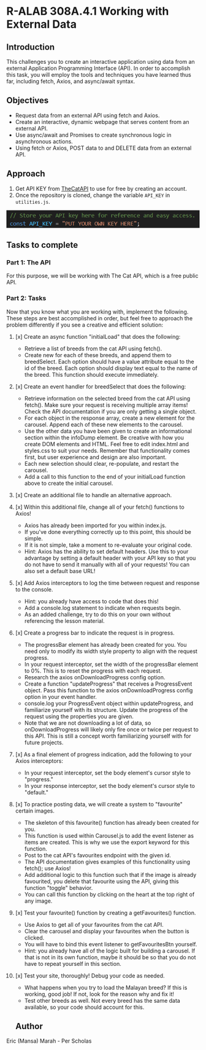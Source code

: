# R-ALAB 308A.4.1 Working with External Data

## Introduction
This challenges you to create an interactive application using data from an external Application Programming Interface (API). In order to accomplish this task, you will employ the tools and techniques you have learned thus far, including fetch, Axios, and async/await syntax.

## Objectives
* Request data from an external API using fetch and Axios.
* Create an interactive, dynamic webpage that serves content from an external API.
* Use async/await and Promises to create synchronous logic in asynchronous actions.
* Using fetch or Axios, POST data to and DELETE data from an external API.

## Approach
1. Get API KEY from [TheCatAPI](https://thecatapi.com/) to use for free by creating an account. 
2. Once the repository is cloned, change the variable `API_KEY` in `utilities.js`.

![API Key place](/key_placing.png "Place in utilities.js")

## Tasks to complete

### Part 1: The API
For this purpose, we will be working with The Cat API, which is a free public API.

### Part 2: Tasks
Now that you know what you are working with, implement the following. These steps are best accomplished in order, but feel free to approach the problem differently if you see a creative and efficient solution:
1. [x] Create an async function "initialLoad" that does the following:
    * Retrieve a list of breeds from the cat API using fetch().
    * Create new <options> for each of these breeds, and append them to breedSelect.
        Each option should have a value attribute equal to the id of the breed.
        Each option should display text equal to the name of the breed.
        This function should execute immediately.

2. [x] Create an event handler for breedSelect that does the following:
    * Retrieve information on the selected breed from the cat API using fetch().
        Make sure your request is receiving multiple array items!
        Check the API documentation if you are only getting a single object.
    * For each object in the response array, create a new element for the carousel.
        Append each of these new elements to the carousel.
    * Use the other data you have been given to create an informational section within the infoDump element.
        Be creative with how you create DOM elements and HTML.
        Feel free to edit index.html and styles.css to suit your needs.
        Remember that functionality comes first, but user experience and design are also important.
    * Each new selection should clear, re-populate, and restart the carousel.
    * Add a call to this function to the end of your initialLoad function above to create the initial carousel.

3. [x] Create an additional file to handle an alternative approach.

4. [x] Within this additional file, change all of your fetch() functions to Axios!
    * Axios has already been imported for you within index.js.
    * If you've done everything correctly up to this point, this should be simple.
    * If it is not simple, take a moment to re-evaluate your original code.
    * Hint: Axios has the ability to set default headers. Use this to your advantage by setting a default header with your API key so that you do not have to send it manually with all of your requests! You can also set a default base URL!

5. [x] Add Axios interceptors to log the time between request and response to the console.
    * Hint: you already have access to code that does this!
    * Add a console.log statement to indicate when requests begin.
    * As an added challenge, try to do this on your own without referencing the lesson material.

6. [x] Create a progress bar to indicate the request is in progress.
    * The progressBar element has already been created for you.
        You need only to modify its width style property to align with the request progress.
    * In your request interceptor, set the width of the progressBar element to 0%.
        This is to reset the progress with each request.
    * Research the axios onDownloadProgress config option.
    * Create a function "updateProgress" that receives a ProgressEvent object.
        Pass this function to the axios onDownloadProgress config option in your event handler.
    * console.log your ProgressEvent object within updateProgress, and familiarize yourself with its structure.
        Update the progress of the request using the properties you are given.
    * Note that we are not downloading a lot of data, so onDownloadProgress will likely only fire once or twice per request to this API. This is still a concept worth familiarizing yourself with for future projects.

7. [x] As a final element of progress indication, add the following to your Axios interceptors:
    * In your request interceptor, set the body element's cursor style to "progress."
    * In your response interceptor, set the body element's cursor style to "default."

8. [x] To practice posting data, we will create a system to "favourite" certain images.
    * The skeleton of this favourite() function has already been created for you.
    * This function is used within Carousel.js to add the event listener as items are created.
        This is why we use the export keyword for this function.
    * Post to the cat API's favourites endpoint with the given id.
    * The API documentation gives examples of this functionality using fetch(); use Axios!
    * Add additional logic to this function such that if the image is already favourited, you delete that favourite using the API, giving this function "toggle" behavior.
    * You can call this function by clicking on the heart at the top right of any image.

9. [x] Test your favourite() function by creating a getFavourites() function.
    * Use Axios to get all of your favourites from the cat API.
    * Clear the carousel and display your favourites when the button is clicked.
    * You will have to bind this event listener to getFavouritesBtn yourself.
    * Hint: you already have all of the logic built for building a carousel. If that is not in its own function, maybe it should be so that you do not have to repeat yourself in this section.

10. [x] Test your site, thoroughly! Debug your code as needed.
    * What happens when you try to load the Malayan breed?
        If this is working, good job! If not, look for the reason why and fix it!
    * Test other breeds as well. Not every breed has the same data available, so your code should account for this.

    ## Author
   Eric (Mansa) Marah - Per Scholas